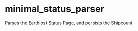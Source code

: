 minimal_status_parser
=====================

Parses the Earthlost Status Page, and persists the Shipcount